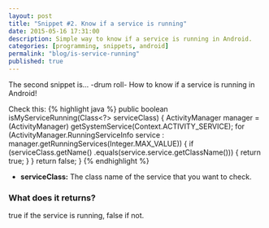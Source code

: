 ```yaml
---
layout: post
title: "Snippet #2. Know if a service is running"
date: 2015-05-16 17:31:00
description: Simple way to know if a service is running in Android.
categories: [programming, snippets, android]
permalink: "blog/is-service-running"
published: true
---
```


The second snippet is... -drum roll- How to know if a service is running in Android!

Check this:
{% highlight java %}
public boolean isMyServiceRunning(Class<?> serviceClass) {
    ActivityManager manager = (ActivityManager) 
                            getSystemService(Context.ACTIVITY_SERVICE);
    for (ActivityManager.RunningServiceInfo service : 
        manager.getRunningServices(Integer.MAX_VALUE)) {
        if (serviceClass.getName()
            .equals(service.service.getClassName())) {
            return true;
        }
    }
    return false;
}
{% endhighlight %}

- **serviceClass:** The class name of the service that you want to check.

### What does it returns?
true if the service is running, false if not.
